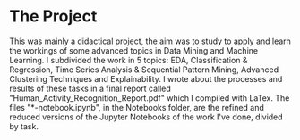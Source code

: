 # The Project
This was mainly a didactical project, the aim was to study to apply and learn the workings of some advanced topics in Data Mining and Machine Learning. I subdivided the work in 5 topics: EDA, Classification & Regression, Time Series Analysis & Sequential Pattern Mining, Advanced Clustering Techniques and Explainability. I wrote about the processes and results of these tasks in a final report called "Human_Activity_Recognition_Report.pdf" which I compiled with LaTex. The files "\*-notebook.ipynb", in the Notebooks folder, are the refined and reduced versions of the Jupyter Notebooks of the work I've done, divided by task.
